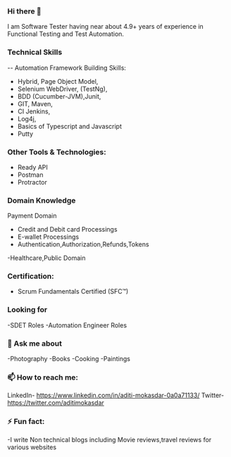 ### Hi there 👋
 I am Software Tester having near about 4.9+ years of experience in Functional Testing and Test Automation.
 
 
 ### Technical Skills
 
 -- Automation Framework Building Skills:
- Hybrid, Page Object Model, 
- Selenium WebDriver, (TestNg),
- BDD (Cucumber-JVM),Junit, 
- GIT, Maven,
- CI Jenkins, 
- Log4j,
- Basics of Typescript and Javascript
- Putty


 ### Other Tools & Technologies:
- Ready API 
- Postman
- Protractor

### Domain Knowledge
 Payment Domain
- Credit and Debit card Processings
- E-wallet Processings
- Authentication,Authorization,Refunds,Tokens
 
 -Healthcare,Public Domain


### Certification:
- Scrum Fundamentals Certified (SFC™)

### Looking for
-SDET Roles
-Automation Engineer Roles

### 💬 Ask me about

-Photography
-Books
-Cooking 
-Paintings

### 📫 How to reach me:

LinkedIn- https://www.linkedin.com/in/aditi-mokasdar-0a0a71133/
Twitter-  https://twitter.com/aditimokasdar


### ⚡ Fun fact: 
 -I write Non technical blogs including Movie reviews,travel reviews for various websites

